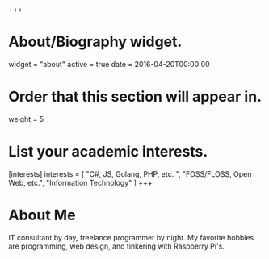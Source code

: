 +++
# About/Biography widget.
widget = "about"
active = true
date = 2016-04-20T00:00:00

# Order that this section will appear in.
weight = 5

# List your academic interests.
[interests]
  interests = [
    "C#, JS, Golang, PHP, etc. ",
    "FOSS/FLOSS, Open Web, etc.",
    "Information Technology"
  ]
+++

# About Me

IT consultant by day, freelance programmer by night. My favorite hobbies are programming, web design, and tinkering with Raspberry Pi's.